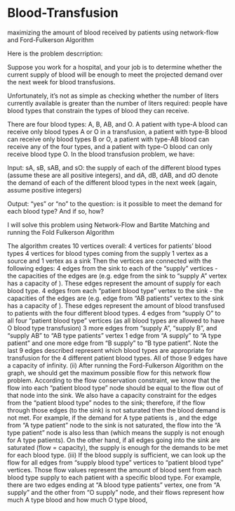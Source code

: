 # Blood-Transfusion
maximizing the amount of blood received by patients using network-flow and Ford-Fulkerson Algorithm 

Here is the problem descrription:

Suppose you work for a hospital, and your job is to determine whether the current supply of blood will be enough to meet 
the projected demand over the next week for blood transfusions.

Unfortunately, it’s not as simple as checking whether the number of liters currently available is greater
than the number of liters required: people have blood types that constrain the types of blood they can receive. 

There are four blood types: A, B, AB, and O. A patient with type-A blood can receive only blood types A or O in 
a transfusion, a patient with type-B blood can receive only blood types B or O, a patient with type-AB blood 
can receive any of the four types, and a patient with type-O blood can only receive blood type O.
In the blood transfusion problem, we have:

Input: sA, sB, sAB, and sO: the supply of each of the different blood types (assume these are all positive integers),
and dA, dB, dAB, and dO denote the demand of each of the different blood types 
in the next week (again, assume positive integers)

Output: “yes” or “no” to the question: is it possible to meet the demand for each blood type? And if so, how?

I will solve this problem using Network-Flow and Bartite Matching
and running the Fold Fulkerson Algorithm

The algorithm creates 10 vertices overall:
4 vertices for patients’ blood types
4 vertices for blood types coming from the supply
1 vertex as a source and 1 vertex as a sink
Then the vertices are connected with the following edges:
4 edges from the sink to each of the “supply” vertices - the capacities of the edges are 
(e.g. edge from the sink to “supply A” vertex has a capacity of ). 
These edges represent the amount of supply for each blood type.
4 edges from each “patient blood type” vertex to the sink -
the capacities of the edges are  (e.g. edge from “AB patients” vertex to the sink has a capacity of ). 
These edges represent the amount of blood transfused to patients with the four different blood types.
4 edges from “supply O” to all four “patient blood type” vertices (as all blood types are allowed to have 
O blood type transfusion)
3 more edges from “supply A”, “supply B”, and “supply AB” to “AB type patients” vertex
1 edge from “A supply” to “A type patient” and one more edge from “B supply” to “B type patient”.
Note the last 9 edges described represent which blood types are appropriate for transfusion for the
4 different patient blood types. All of those 9 edges have a capacity of infinity.
(ii) After running the Ford-Fulkerson Algorithm on the graph, we should get the maximum possible flow for this network flow
problem. According to the flow conservation constraint, we know that the flow into each “patient blood type” 
node should be equal to the flow out of that node into the sink. We also have a capacity constraint for the edges from the “patient blood type” nodes to the sink; therefore, if the flow through those edges (to the sink) is not saturated then the blood demand is not met. For example, if the demand for A type patients is , and the edge from “A type patient” node to the sink is not saturated, the flow into the “A type patient” node is also less than  (which means the supply is not enough for A type patients). On the other hand, if all edges going into the sink are saturated (flow = capacity), the supply is enough for the demands to be met for each blood type.
(iii)
If the blood supply is sufficient, we can look up the flow for all edges from “supply blood type” 
vertices to “patient blood type” vertices. Those flow values represent the amount of blood sent from 
each blood type supply to each patient with a specific blood type. For example, there are two edges ending at 
“A blood type patients” vertex, one from “A supply” and the other from “O supply” node, and their flows represent
how much A type blood and how much O type blood, 
